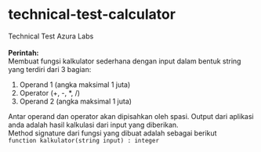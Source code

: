 # technical-test-calculator
Technical Test Azura Labs
<br /><br />
<b>Perintah:</b> <br />
Membuat fungsi kalkulator sederhana dengan input dalam bentuk string yang terdiri dari 3 bagian:
<ol>
  <li>Operand 1 (angka maksimal 1 juta)</li>
  <li>Operator (+, -, *, /)</li>
  <li>Operand 2 (angka maksimal 1 juta)</li>
</ol>

Antar operand dan operator akan dipisahkan oleh spasi. Output dari aplikasi anda adalah hasil kalkulasi dari input yang diberikan.<br />
Method signature dari fungsi yang dibuat adalah sebagai berikut <br />
```function kalkulator(string input) : integer```
